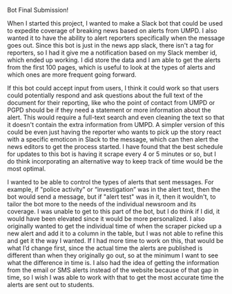 Bot Final Submission!

When I started this project, I wanted to make a Slack bot that could be used to expedite coverage of breaking news based on alerts from UMPD. I also wanted it to have the ability to alert reporters specifically when the message goes out. Since this bot is just in the news app slack, there isn't a tag for reporters, so I had it give me a notification based on my Slack member id, which ended up working. I did store the data and I am able to get the alerts from the first 100 pages, which is useful to look at the types of alerts and which ones are more frequent going forward. 

If this bot could accept input from users, I think it could work so that users could potentially respond and ask questions about the full text of the document for their reporting, like who the point of contact from UMPD or PGPD should be if they need a statement or more information about the alert. This would require a full-text search and even cleaning the text so that it doesn't contain the extra information from UMPD. A simpler version of this could be even just having the reporter who wants to pick up the story react with a specific emoticon in Slack to the message, which can then alert the news editors to get the process started. I have found that the best schedule for updates to this bot is having it scrape every 4 or 5 minutes or so, but I do think incorporating an alternative way to keep track of time would be the most optimal.

I wanted to be able to control the types of alerts that sent messages. For example, if "police activity" or “investigation” was in the alert text, then the bot would send a message, but if "alert test" was in it, then it wouldn't, to tailor the bot more to the needs of the individual newsroom and its coverage. I was unable to get to this part of the bot, but I do think if I did, it would have been elevated since it would be more personalized. I also originally wanted to get the individual time of when the scraper picked up a new alert and add it to a column in the table, but I was not able to refine this and get it the way I wanted. If I had more time to work on this, that would be what I’d change first, since the actual time the alerts are published is different than when they originally go out, so at the minimum I want to see what the difference in time is. I also had the idea of getting the information from the email or SMS alerts instead of the website because of that gap in time, so I wish I was able to work with that to get the most accurate time the alerts are sent out to students. 

